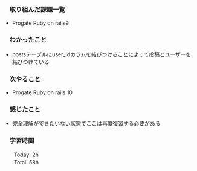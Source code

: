 ### 　取り組んだ課題一覧  
* Progate Ruby on rails9
### 　わかったこと
* postsテーブルにuser_idカラムを結びつけることによって投稿とユーザーを結びつけている
### 　次やること
* Progate Ruby on rails 10
### 　感じたこと
* 完全理解ができたいない状態でここは再度復習する必要がある
### 　学習時間
　　Today: 2h  
　　Total: 58h 
